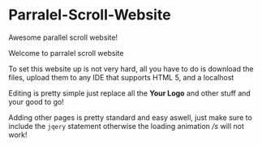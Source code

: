 # Parralel-Scroll-Website
Awesome parallel scroll website!

Welcome to parralel scroll website

To set this website up is not very hard, all you have to do is download the files, upload them to any IDE that supports HTML 5, and a localhost


Editing is pretty simple just replace all the **Your Logo** and other stuff and your good to go!

Adding other pages is pretty standard and easy aswell, just make sure to include the `jqery` statement otherwise the loading animation */s* will not work!
